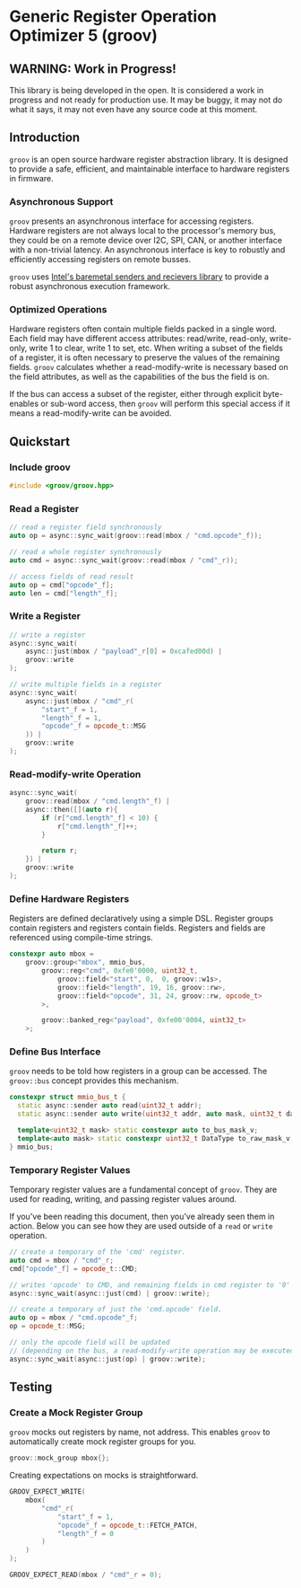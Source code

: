 # Generic Register Operation Optimizer 5 (groov)

## WARNING: Work in Progress!

This library is being developed in the open. It is considered a work in progress
and not ready for production use. It may be buggy, it may not do what it says,
it may not even have any source code at this moment.

## Introduction

`groov` is an open source hardware register abstraction library. It is designed
to provide a safe, efficient, and maintainable interface to hardware registers
in firmware.

### Asynchronous Support

`groov` presents an asynchronous interface for accessing registers. Hardware
registers are not always local to the processor's memory bus, they could be 
on a remote device over I2C, SPI, CAN, or another interface with a non-trivial
latency. An asynchronous interface is key to robustly and efficiently accessing
registers on remote busses.

`groov` uses [Intel's baremetal senders and recievers library](https://github.com/intel/cpp-baremetal-senders-and-receivers) to
provide a robust asynchronous execution framework. 

### Optimized Operations

Hardware registers often contain multiple fields packed in a single word. Each
field may have different access attributes: read/write, read-only, write-only,
write 1 to clear, write 1 to set, etc. When writing a subset of the fields of
a register, it is often necessary to preserve the values of the remaining 
fields. `groov` calculates whether a read-modify-write is necessary based on
the field attributes, as well as the capabilities of the bus the field is on.

If the bus can access a subset of the register, either through explicit byte-
enables or sub-word access, then `groov` will perform this special access if
it means a read-modify-write can be avoided.

## Quickstart

### Include groov

```c++
#include <groov/groov.hpp>
```

### Read a Register

```c++
// read a register field synchronously
auto op = async::sync_wait(groov::read(mbox / "cmd.opcode"_f));

// read a whole register synchronously
auto cmd = async::sync_wait(groov::read(mbox / "cmd"_r));

// access fields of read result
auto op = cmd["opcode"_f];
auto len = cmd["length"_f];
```

### Write a Register

```c++
// write a register
async::sync_wait(
    async::just(mbox / "payload"_r[0] = 0xcafed00d) |
    groov::write
);

// write multiple fields in a register
async::sync_wait(
    async::just(mbox / "cmd"_r(
        "start"_f = 1,
        "length"_f = 1,
        "opcode"_f = opcode_t::MSG
    )) |
    groov::write
);
```

### Read-modify-write Operation

```c++
async::sync_wait(
    groov::read(mbox / "cmd.length"_f) |
    async::then([](auto r){
        if (r["cmd.length"_f] < 10) {
            r["cmd.length"_f]++;
        }

        return r;
    }) |
    groov::write
);
```
### Define Hardware Registers

Registers are defined declaratively using a simple DSL. Register groups contain
registers and registers contain fields. Registers and fields are referenced
using compile-time strings.

```c++
constexpr auto mbox = 
    groov::group<"mbox", mmio_bus,
        groov::reg<"cmd", 0xfe0'0000, uint32_t,
            groov::field<"start", 0,  0, groov::w1s>,
            groov::field<"length", 19, 16, groov::rw>,
            groov::field<"opcode", 31, 24, groov::rw, opcode_t>
        >,

        groov::banked_reg<"payload", 0xfe00'0004, uint32_t>
    >;
```

### Define Bus Interface

`groov` needs to be told how registers in a group can be accessed. The 
`groov::bus` concept provides this mechanism.

```c++
constexpr struct mmio_bus_t {
  static async::sender auto read(uint32_t addr);
  static async::sender auto write(uint32_t addr, auto mask, uint32_t data);

  template<uint32_t mask> static constexpr auto to_bus_mask_v;
  template<auto mask> static constexpr uint32_t DataType to_raw_mask_v;
} mmio_bus;
```

### Temporary Register Values

Temporary register values are a fundamental concept of `groov`. They are used
for reading, writing, and passing register values around. 

If you've been reading this document, then you've already seen them in action.
Below you can see how they are used outside of a `read` or `write` operation.

```c++
// create a temporary of the 'cmd' register.
auto cmd = mbox / "cmd"_r;
cmd["opcode"_f] = opcode_t::CMD;

// writes 'opcode' to CMD, and remaining fields in cmd register to '0'
async::sync_wait(async::just(cmd) | groov::write);

// create a temporary of just the 'cmd.opcode' field.
auto op = mbox / "cmd.opcode"_f;
op = opcode_t::MSG;

// only the opcode field will be updated
// (depending on the bus, a read-modify-write operation may be executed)
async::sync_wait(async::just(op) | groov::write);
```

## Testing

### Create a Mock Register Group

`groov` mocks out registers by name, not address. This enables `groov` to
automatically create mock register groups for you.

```c++
groov::mock_group mbox{};
```

Creating expectations on mocks is straightforward.

```c++
GROOV_EXPECT_WRITE(
    mbox(
        "cmd"_r(
            "start"_f = 1, 
            "opcode"_f = opcode_t::FETCH_PATCH, 
            "length"_f = 0
        )
    )
);

GROOV_EXPECT_READ(mbox / "cmd"_r = 0);
```
